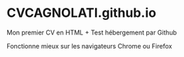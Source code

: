 # CVCAGNOLATI.github.io
Mon premier CV en HTML + Test hébergement par Github

Fonctionne mieux sur les navigateurs Chrome ou Firefox
